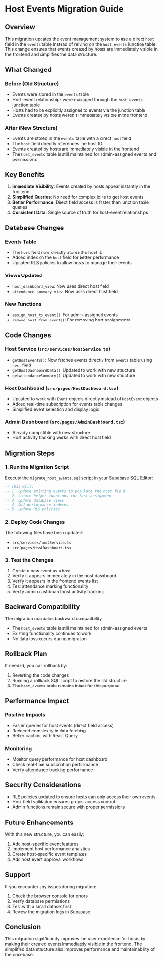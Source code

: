 # Host Events Migration Guide

## Overview

This migration updates the event management system to use a direct `host` field in the `events` table instead of relying on the `host_events` junction table. This change ensures that events created by hosts are immediately visible in the frontend and simplifies the data structure.

## What Changed

### Before (Old Structure)
- Events were stored in the `events` table
- Host-event relationships were managed through the `host_events` junction table
- Hosts had to be explicitly assigned to events via the junction table
- Events created by hosts weren't immediately visible in the frontend

### After (New Structure)
- Events are stored in the `events` table with a direct `host` field
- The `host` field directly references the host ID
- Events created by hosts are immediately visible in the frontend
- The `host_events` table is still maintained for admin-assigned events and permissions

## Key Benefits

1. **Immediate Visibility**: Events created by hosts appear instantly in the frontend
2. **Simplified Queries**: No need for complex joins to get host events
3. **Better Performance**: Direct field access is faster than junction table queries
4. **Consistent Data**: Single source of truth for host-event relationships

## Database Changes

### Events Table
- The `host` field now directly stores the host ID
- Added index on the `host` field for better performance
- Updated RLS policies to allow hosts to manage their events

### Views Updated
- `host_dashboard_view`: Now uses direct host field
- `attendance_summary_view`: Now uses direct host field

### New Functions
- `assign_host_to_event()`: For admin-assigned events
- `remove_host_from_event()`: For removing host assignments

## Code Changes

### Host Service (`src/services/hostService.ts`)
- `getHostEvents()`: Now fetches events directly from `events` table using `host` field
- `getHostDashboardData()`: Updated to work with new structure
- `getAttendanceSummary()`: Updated to work with new structure

### Host Dashboard (`src/pages/HostDashboard.tsx`)
- Updated to work with `Event` objects directly instead of `HostEvent` objects
- Added real-time subscription for events table changes
- Simplified event selection and display logic

### Admin Dashboard (`src/pages/AdminDashboard.tsx`)
- Already compatible with new structure
- Host activity tracking works with direct host field

## Migration Steps

### 1. Run the Migration Script
Execute the `migrate_host_events.sql` script in your Supabase SQL Editor:

```sql
-- This will:
-- 1. Update existing events to populate the host field
-- 2. Create helper functions for host assignment
-- 3. Update database views
-- 4. Add performance indexes
-- 5. Update RLS policies
```

### 2. Deploy Code Changes
The following files have been updated:
- `src/services/hostService.ts`
- `src/pages/HostDashboard.tsx`

### 3. Test the Changes
1. Create a new event as a host
2. Verify it appears immediately in the host dashboard
3. Verify it appears in the frontend events list
4. Test attendance marking functionality
5. Verify admin dashboard host activity tracking

## Backward Compatibility

The migration maintains backward compatibility:
- The `host_events` table is still maintained for admin-assigned events
- Existing functionality continues to work
- No data loss occurs during migration

## Rollback Plan

If needed, you can rollback by:
1. Reverting the code changes
2. Running a rollback SQL script to restore the old structure
3. The `host_events` table remains intact for this purpose

## Performance Impact

### Positive Impacts
- Faster queries for host events (direct field access)
- Reduced complexity in data fetching
- Better caching with React Query

### Monitoring
- Monitor query performance for host dashboard
- Check real-time subscription performance
- Verify attendance tracking performance

## Security Considerations

- RLS policies updated to ensure hosts can only access their own events
- Host field validation ensures proper access control
- Admin functions remain secure with proper permissions

## Future Enhancements

With this new structure, you can easily:
1. Add host-specific event features
2. Implement host performance analytics
3. Create host-specific event templates
4. Add host event approval workflows

## Support

If you encounter any issues during migration:
1. Check the browser console for errors
2. Verify database permissions
3. Test with a small dataset first
4. Review the migration logs in Supabase

## Conclusion

This migration significantly improves the user experience for hosts by making their created events immediately visible in the frontend. The simplified data structure also improves performance and maintainability of the codebase. 